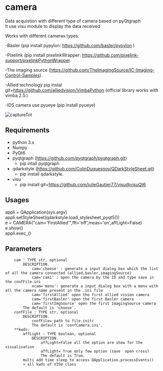# camera


Data acquistion with different type of camera based on pyQtgraph  
It use visu module to display the data received  
  
  
Works with different cameras types:

-Basler (pip install pypylon: https://github.com/basler/pypylon )  

-Pixelink (pip install pixelinkWrapper: https://github.com/pixelink-support/pixelinkPythonWrapper.  

-The imaging source (https://github.com/TheImagingSource/IC-Imaging-Control-Samples).  

-Allied technology pip instal git+https://github.com/alliedvision/VimbaPython (official library works with vimba 2.5.)

-IDS camera use pyueye (pip install pyueye)

  
  
  
  
![captureTot](https://user-images.githubusercontent.com/29065484/82903692-9cd3ed00-9f61-11ea-98ff-865e0a1cf0ac.png)
## Requirements
*   python 3.x
*   Numpy
*   PyQt6
*   pyqtgraph (https://github.com/pyqtgraph/pyqtgraph.git) 
    * pip intall pyqtgraph
*   qdarkstyle (https://github.com/ColinDuquesnoy/QDarkStyleSheet.git)
    * pip install qdarkstyle. 
 * visu
   * pip install git+https://github.com/julieGautier77/visu@visuQt6
  
  ## Usages   
  appli = QApplication(sys.argv)    
  appli.setStyleSheet(qdarkstyle.load_stylesheet_pyqt5())     
  e = CAMERA("cam='FirstAllied'",fft='off',meas='on',affLight=False)    
  e.show()   
  appli.exec_()    
  
  ## Parameters   
          
        cam : TYPE str, optional  
            DESCRIPTION.   
                cam='choose' : generate a input dialog box which the list of all the camera connected (allied,basler,imagingSource)   
                cam='cam1' : open the camera by the ID and type save in the confFile.ini  
                ncam='menu': generate a input dialog box with a menu with all the camera name present in the .ini file   
                cam='firstAllied' open the first allied vision camera  
                cam='firstBasler' open the first Basler camera  
                cam='firstImgSource' open the first ImagingSource camera  
            The default is 'choose'.  
        confFile : TYPE str, optional  
            DESCRIPTION.  
                confFile= path to file.initr  
                The default is 'confCamera.ini'.  
        **kwds:  
            affLight : TYPE boolean, optional  
                DESCRIPTION.  
                    affLight=False all the option are show for the visualisation  
                    affLight= True only few option (save  open cross)  
                    The default is True.  
            multi add time sleep to access QApplication.processEvents()   
            + all kwds of VISU class  
              
